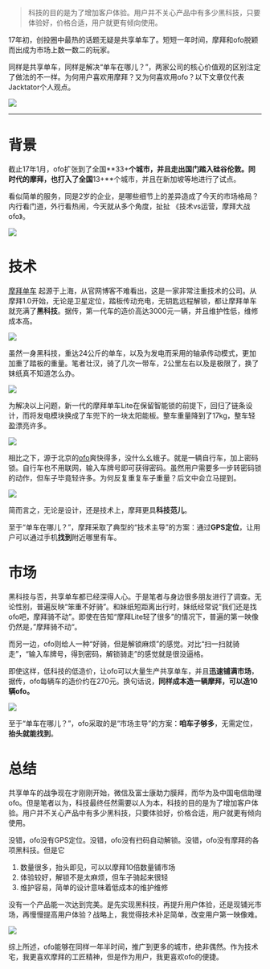 >科技的目的是为了增加客户体验。用户并不关心产品中有多少黑科技，只要体验好，价格合适，用户就更有倾向使用。



17年初，创投圈中最热的话题无疑是共享单车了。短短一年时间，摩拜和ofo脱颖而出成为市场上数一数二的玩家。

同样是共享单车，同样是解决“单车在哪儿？”，两家公司的核心价值观的区别注定了做法的不一样。为何用户喜欢用摩拜？又为何喜欢用ofo？以下文章仅代表Jacktator个人观点。

![](/assets/641.jpg)

---

# 背景

截止17年1月，ofo扩张到了全国**33+**个城市，并且走出国门踏入硅谷伦敦。同时代的摩拜，也打入了全国**13+**个城市，并且在新加坡等地进行了试点。

看似简单的服务，同是2岁的企业，是哪些细节上的差异造成了今天的市场格局？内行看门道，外行看热闹，今天就从多个角度，扯扯 《技术vs运营，摩拜大战ofo》。

![](/assets/bike-share.jpg)

# 技术

[摩拜单车](http://mobike.com/cn/) 起源于上海，从官网博客不难看出，这是一家非常注重技术的公司。从摩拜1.0开始，无论是卫星定位，踏板传动充电，无钥匙远程解锁，都让摩拜单车就充满了**黑科技**。据传，第一代车的造价高达3000元一辆，并且维护性低，维修成本高。

![](/assets/20170106102533772.png)

虽然一身黑科技，重达24公斤的单车，以及为发电而采用的轴承传动模式，更加加重了踏板的重量。笔者壮汉，骑了几次一带车，2公里左右以及是极限了，换了妹纸真不知道怎么办。

![](/assets/19c689fb2d5c4c38bfc8f50bdf2d8d35_th.jpg)

为解决以上问题，新一代的摩拜单车Lite在保留智能锁的前提下，回归了链条设计，而将发电模块换成了车兜下的一块太阳能板。整车重量降到了17kg，整车轻盈漂亮许多。

![](/assets/32d57b655fce82ba74d59672db59dec4.jpg)

相比之下，源于北京的[ofo](http://www.ofo.so/)爽快得多，没什么幺蛾子。就是一辆自行车，加上密码锁。自行车也不用联网，输入车牌号即可获得密码。虽然用户需要多一步转密码锁的动作，但车子毕竟轻许多。为何反复重复车子重量？后文中会立马提到。

![](/assets/e80461a4-cb40-11e6-96db-a1eec4097f76_1280x720.JPG)

简而言之，无论是设计，还是技术上，摩拜更具**科技范儿**。

至于“单车在哪儿？”，摩拜采取了典型的“技术主导”的方案：通过**GPS定位**，让用户可以通过手机**找到**附近哪里有车。

# 市场

黑科技与否，共享单车都已经深得人心。于是笔者与身边很多朋友进行了调查。无论性别，普遍反映“笨重不好骑”。和妹纸短距离出行时，妹纸经常说“我们还是找ofo吧，摩拜骑不动”。即使在告知“摩拜Lite轻了很多”的情况下，普遍的第一映像仍然是，”摩拜骑不动“。

而另一边，ofo则给人一种“好骑，但是解锁麻烦”的感觉。对比“扫一扫就骑走”，“输入车牌号，得到密码，解锁骑走”的感觉就是很没逼格。

即使这样，低科技的低造价，让ofo可以大量生产共享单车，并且**迅速铺满市场**，据传，ofo每辆车的造价约在270元。换句话说，**同样成本造一辆摩拜，可以造10辆ofo。** 

![](/assets/141304588.jpg)


至于“单车在哪儿？”，ofo采取的是“市场主导”的方案：**咱车子够多**，无需定位，**抬头就能找到**。

# 总结

共享单车的战争现在才刚刚开始，微信及富士康助力膜拜，而华为及中国电信助理ofo。但是笔者以为，科技最终任然需要以人为本，科技的目的是为了增加客户体验。用户并不关心产品中有多少黑科技，只要体验好，价格合适，用户就更有倾向使用。

没错，ofo没有GPS定位。没错，ofo没有扫码自动解锁。没错，ofo没有摩拜的各项黑科技。但是它

1. 数量很多，抬头即见，可以以摩拜10倍数量铺市场
1. 体验较好，解锁不是太麻烦，但车子骑起来很轻
1. 维护容易，简单的设计意味着低成本的维护维修

没有一个产品能一次达到完美。是先实现黑科技，再提升用户体验，还是现铺光市场，再慢慢提高用户体验？战略上，我觉得技术补足简单，改变用户第一映像难。

![](/assets/ofo.jpg)

综上所述，ofo能够在同样一年半时间，推广到更多的城市，绝非偶然。作为技术宅，我更喜欢摩拜的工匠精神，但是作为用户，我更喜欢ofo的便捷。
